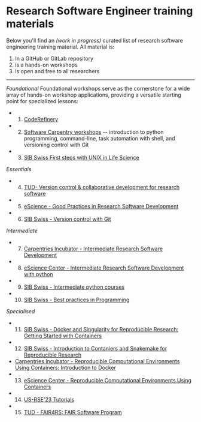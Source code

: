 # Research Software Engineer training materials

Below you'll find an *(work in progress)* curated list of research software engineering training material. All material is:
1. In a GitHub or GitLab repository
2. is a hands-on workshops
3. is open and free to all researchers

---

*Foundational*
Foundational workshops serve as the cornerstone for a wide array of hands-on workshop applications, providing a versatile starting point for specialized lessons:

- 1. [CodeRefinery](https://coderefinery.org/lessons/from-coderefinery/)
- 2. [Software Carpentry workshops](courses.md#2-coderefinery-workshop)
-- introduction to python programming, command-line, task automation with shell, and versioning control with Git
- 3. [SIB Swiss First steps with UNIX in Life Science](https://www.sib.swiss/training/course/20240116_FSWU)

*Essentials*
- 4. [TUD- Version control & collaborative development for research software](https://github.com/4TUResearchData-Carpentries/workshop_notes/tree/2310-gitcodev-TUD)
- 5. [eScience - Good Practices in Research Software Development](https://github.com/esciencecenter-digital-skills/good-practices-in-research-software-development/tree/main)
- 6. [SIB Swiss - Version control with Git](https://www.sib.swiss/training/course/20231011_GIT)


*Intermediate*

- 7. [Carpentries Incubator - Intermediate Research Software Development](https://carpentries-incubator.github.io/python-intermediate-development/)
- 8. [eScience Center - Intermediate Research Software Development with python](https://www.esciencecenter.nl/event/intermediate-research-software-development-with-python-in-person/?mc_cid=c5fe792647)
- 9. [SIB Swiss - Intermediate python courses](https://github.com/sib-swiss/intermediate-python-training)
- 10. [SIB Swiss - Best practices in Programming](https://www.sib.swiss/training/course/20240703_BPP)

*Specialised*

- 11. [SIB Swiss - Docker and Singularity for Reproducible Research: Getting Started with Containers](https://www.sib.swiss/training/course/20240527_DOCK)
- 12. [SIB Swiss - Introduction to Contaniers and Snakemake for Reproducible Research](https://www.sib.swiss/training/course/20241009_ICWRR)
- [Carpentries Incubator - Reproducible Computational Environments Using Containers: Introduction to Docker](https://carpentries-incubator.github.io/docker-introduction/)
- 13. [eScience Center - Reproducible Computational Environments Using Containers](https://www.esciencecenter.nl/training/2022-04-06-ds-docker/)
- 14. [US-RSE'23 Tutorials](https://us-rse.org/usrse23/program/tutorials/)
- 15. [TUD - FAIR4RS: FAIR Software Program](https://hackmd.io/@fair4rs/ry9bbfMxh/https%3A%2F%2Fhackmd.io%2F%40fair4rs%2FH1v_yGGg2)